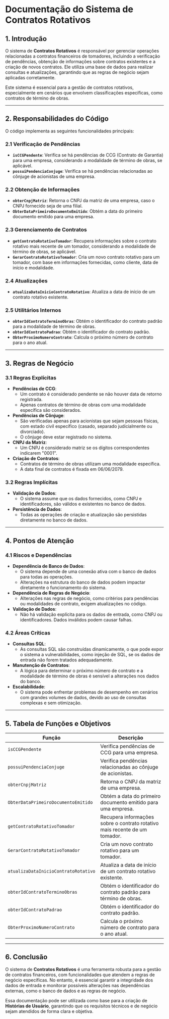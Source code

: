 # Documentação do Sistema de Contratos Rotativos

## 1. Introdução

O sistema de **Contratos Rotativos** é responsável por gerenciar operações relacionadas a contratos financeiros de tomadores, incluindo a verificação de pendências, obtenção de informações sobre contratos existentes e a criação de novos contratos. Ele utiliza uma base de dados para realizar consultas e atualizações, garantindo que as regras de negócio sejam aplicadas corretamente.

Este sistema é essencial para a gestão de contratos rotativos, especialmente em cenários que envolvem classificações específicas, como contratos de término de obras.

---

## 2. Responsabilidades do Código

O código implementa as seguintes funcionalidades principais:

### 2.1 Verificação de Pendências
- **`isCCGPendente`**: Verifica se há pendências de CCG (Contrato de Garantia) para uma empresa, considerando a modalidade de término de obras, se aplicável.
- **`possuiPendenciaConjuge`**: Verifica se há pendências relacionadas ao cônjuge de acionistas de uma empresa.

### 2.2 Obtenção de Informações
- **`obterCnpjMatriz`**: Retorna o CNPJ da matriz de uma empresa, caso o CNPJ fornecido seja de uma filial.
- **`ObterDataPrimeiroDocumentoEmitido`**: Obtém a data do primeiro documento emitido para uma empresa.

### 2.3 Gerenciamento de Contratos
- **`getContratoRotativoTomador`**: Recupera informações sobre o contrato rotativo mais recente de um tomador, considerando a modalidade de término de obras, se aplicável.
- **`GerarContratoRotativoTomador`**: Cria um novo contrato rotativo para um tomador, com base em informações fornecidas, como cliente, data de início e modalidade.

### 2.4 Atualizações
- **`atualizaDataInicioContratoRotativo`**: Atualiza a data de início de um contrato rotativo existente.

### 2.5 Utilitários Internos
- **`obterIdContratoTerminoObras`**: Obtém o identificador do contrato padrão para a modalidade de término de obras.
- **`obterIdContratoPadrao`**: Obtém o identificador do contrato padrão.
- **`ObterProximoNumeroContrato`**: Calcula o próximo número de contrato para o ano atual.

---

## 3. Regras de Negócio

### 3.1 Regras Explícitas
- **Pendências de CCG**:
  - Um contrato é considerado pendente se não houver data de retorno registrada.
  - Apenas contratos de término de obras com uma modalidade específica são considerados.
- **Pendências de Cônjuge**:
  - São verificadas apenas para acionistas que sejam pessoas físicas, com estado civil específico (casado, separado judicialmente ou divorciado).
  - O cônjuge deve estar registrado no sistema.
- **CNPJ da Matriz**:
  - Um CNPJ é considerado matriz se os dígitos correspondentes indicarem "0001".
- **Criação de Contratos**:
  - Contratos de término de obras utilizam uma modalidade específica.
  - A data final de contratos é fixada em 06/06/2079.

### 3.2 Regras Implícitas
- **Validação de Dados**:
  - O sistema assume que os dados fornecidos, como CNPJ e identificadores, são válidos e existentes no banco de dados.
- **Persistência de Dados**:
  - Todas as operações de criação e atualização são persistidas diretamente no banco de dados.

---

## 4. Pontos de Atenção

### 4.1 Riscos e Dependências
- **Dependência de Banco de Dados**:
  - O sistema depende de uma conexão ativa com o banco de dados para todas as operações.
  - Alterações na estrutura do banco de dados podem impactar diretamente o funcionamento do sistema.
- **Dependência de Regras de Negócio**:
  - Alterações nas regras de negócio, como critérios para pendências ou modalidades de contrato, exigem atualizações no código.
- **Validação de Dados**:
  - Não há validação explícita para os dados de entrada, como CNPJ ou identificadores. Dados inválidos podem causar falhas.

### 4.2 Áreas Críticas
- **Consultas SQL**:
  - As consultas SQL são construídas dinamicamente, o que pode expor o sistema a vulnerabilidades, como injeção de SQL, se os dados de entrada não forem tratados adequadamente.
- **Manutenção de Contratos**:
  - A lógica para determinar o próximo número de contrato e a modalidade de término de obras é sensível a alterações nos dados do banco.
- **Escalabilidade**:
  - O sistema pode enfrentar problemas de desempenho em cenários com grandes volumes de dados, devido ao uso de consultas complexas e sem otimização.

---

## 5. Tabela de Funções e Objetivos

| **Função**                          | **Descrição**                                                                 |
|-------------------------------------|-------------------------------------------------------------------------------|
| `isCCGPendente`                     | Verifica pendências de CCG para uma empresa.                                  |
| `possuiPendenciaConjuge`            | Verifica pendências relacionadas ao cônjuge de acionistas.                    |
| `obterCnpjMatriz`                   | Retorna o CNPJ da matriz de uma empresa.                                      |
| `ObterDataPrimeiroDocumentoEmitido` | Obtém a data do primeiro documento emitido para uma empresa.                  |
| `getContratoRotativoTomador`        | Recupera informações sobre o contrato rotativo mais recente de um tomador.    |
| `GerarContratoRotativoTomador`      | Cria um novo contrato rotativo para um tomador.                               |
| `atualizaDataInicioContratoRotativo`| Atualiza a data de início de um contrato rotativo existente.                  |
| `obterIdContratoTerminoObras`       | Obtém o identificador do contrato padrão para término de obras.               |
| `obterIdContratoPadrao`             | Obtém o identificador do contrato padrão.                                     |
| `ObterProximoNumeroContrato`        | Calcula o próximo número de contrato para o ano atual.                        |

---

## 6. Conclusão

O sistema de **Contratos Rotativos** é uma ferramenta robusta para a gestão de contratos financeiros, com funcionalidades que atendem a regras de negócio específicas. No entanto, é essencial garantir a integridade dos dados de entrada e monitorar possíveis alterações nas dependências externas, como o banco de dados e as regras de negócio.

Essa documentação pode ser utilizada como base para a criação de **Histórias de Usuário**, garantindo que os requisitos técnicos e de negócio sejam atendidos de forma clara e objetiva.